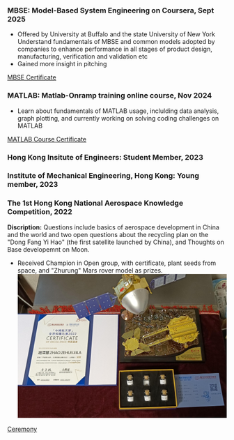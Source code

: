 ### MBSE: Model-Based System Engineering on Coursera, Sept 2025
- Offered by University at Buffalo and the state University of New York
Understand fundamentals of MBSE and common models adopted by companies to enhance performance in all stages of product design, manufacturing, verification and validation etc
- Gained more insight in pitching
  
[MBSE Certificate](https://github.com/Leilazehui/Leilazehui.github.io/blob/main/Assets/MBSE.pdf)

### MATLAB: Matlab-Onramp training online course, Nov 2024
- Learn about fundamentals of MATLAB usage, inclulding data analysis, graph plotting, and currently working on solving coding challenges on MATLAB

[MATLAB Course Certificate](https://github.com/Leilazehui/Leilazehui.github.io/blob/main/Assets/MATLAB.pdf)

### Hong Kong Insitute of Engineers: Student Member, 2023

### Institute of Mechanical Engineering, Hong Kong: Young member, 2023 

### The 1st Hong Kong National Aerospace Knowledge Competition, 2022

**Discription:** Questions include basics of aerospace development in China and the world and two open questions about the recycling plan on the "Dong Fang Yi Hao" (the first satellite launched by China), and Thoughts on Base developemnt on Moon.
- Received Champion in Open group, with certificate, plant seeds from space, and "Zhurung" Mars rover model as prizes.
![Prizes](https://github.com/Leilazehui/Leilazehui.github.io/blob/main/Assets/cert_%26_prize.jpg)

[Ceremony](https://github.com/Leilazehui/Leilazehui.github.io/blob/main/Assets/photo_at_ceremony.jpg)
